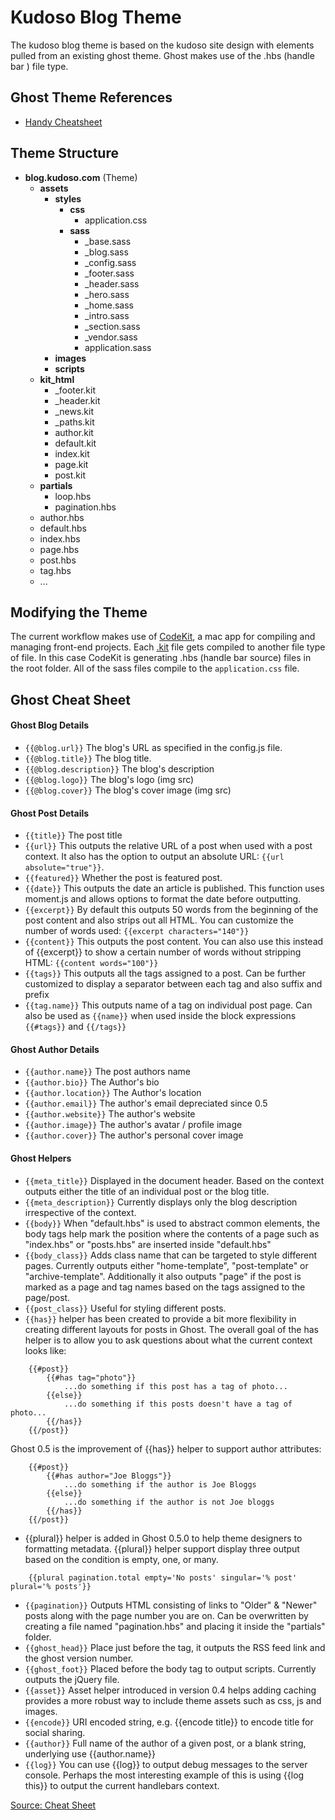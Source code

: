 # Kudoso Blog Theme

The kudoso blog theme is based on the kudoso site design with elements pulled from an existing ghost theme. Ghost makes use of the .hbs (handle bar ) file type.

## Ghost Theme References

- [Handy Cheatsheet](http://www.gtheme.io/community/articles/1/ghost-theme-cheat-sheet)

## Theme Structure

- **blog.kudoso.com** (Theme)
    - **assets**
        - **styles**
            - **css**
                - application.css
            - **sass**
                - \_base.sass
                - \_blog.sass
                - \_config.sass
                - \_footer.sass
                - \_header.sass
                - \_hero.sass
                - \_home.sass
                - \_intro.sass
                - \_section.sass
                - \_vendor.sass
                - application.sass
        - **images**
        - **scripts**
    - **kit_html**
        - \_footer.kit
        - \_header.kit
        - \_news.kit
        - \_paths.kit
        - author.kit
        - default.kit
        - index.kit
        - page.kit
        - post.kit
    - **partials**
        - loop.hbs
        - pagination.hbs
    - author.hbs
    - default.hbs
    - index.hbs
    - page.hbs
    - post.hbs
    - tag.hbs
    - ...

## Modifying the Theme

The current workflow makes use of [CodeKit](http://incident57.com/codekit/), a mac app for compiling and managing front-end projects. Each [.kit](http://incident57.com/codekit/help.html#kit) file gets compiled to another file type of file. In this case CodeKit is generating .hbs (handle bar source) files in the root folder. All of the sass files compile to the `application.css` file.


## Ghost Cheat Sheet

#### Ghost Blog Details
- `{{@blog.url}}` The blog's URL as specified in the config.js file.
- `{{@blog.title}}` The blog title.
- `{{@blog.description}}` The blog's description
- `{{@blog.logo}}` The blog's logo (img src)
- `{{@blog.cover}}` The blog's cover image (img src)

#### Ghost Post Details
- `{{title}}` The post title
- `{{url}}` This outputs the relative URL of a post when used with a post context. It also has the option to output an absolute URL: `{{url absolute="true"}}`.
- `{{featured}}` Whether the post is featured post.
- `{{date}}` This outputs the date an article is published. This function uses moment.js and allows options to format the date before outputting.
- `{{excerpt}}` By default this outputs 50 words from the beginning of the post content and also strips out all HTML. You can customize the number of words used: `{{excerpt characters="140"}}`
- `{{content}}` This outputs the post content. You can also use this instead of {{excerpt}} to show a certain number of words without stripping HTML: `{{content words="100"}}`
- `{{tags}}` This outputs all the tags assigned to a post. Can be further customized to display a separator between each tag and also suffix and prefix
- `{{tag.name}}` This outputs name of a tag on individual post page. Can also be used as `{{name}}` when used inside the block expressions `{{#tags}}` and `{{/tags}}`

#### Ghost Author Details
- `{{author.name}}` The post authors name
- `{{author.bio}}` The Author's bio
- `{{author.location}}` The Author's location
- `{{author.email}}` The author's email depreciated since 0.5
- `{{author.website}}` The author's website
- `{{author.image}}` The author's avatar / profile image
- `{{author.cover}}` The author's personal cover image

#### Ghost Helpers
- `{{meta_title}}` Displayed in the document header. Based on the context outputs either the title of an individual post or the blog title.
- `{{meta_description}}` Currently displays only the blog description irrespective of the context.
- `{{body}}` When "default.hbs" is used to abstract common elements, the body tags help mark the position where the contents of a page such as "index.hbs" or "posts.hbs" are inserted inside "default.hbs"
- `{{body_class}}` Adds class name that can be targeted to style different pages. Currently outputs either "home-template", "post-template" or "archive-template". Additionally it also outputs "page" if the post is marked as a page and tag names based on the tags assigned to the page/post.
- `{{post_class}}` Useful for styling different posts.
- `{{has}}` helper has been created to provide a bit more flexibility in creating different layouts for posts in Ghost. The overall goal of the has helper is to allow you to ask questions about what the current context looks like:

```
    {{#post}}
        {{#has tag="photo"}}
            ...do something if this post has a tag of photo...
        {{else}}
            ...do something if this posts doesn't have a tag of photo...
        {{/has}}
    {{/post}}
```
Ghost 0.5 is the improvement of {{has}} helper to support author attributes:
```
    {{#post}}
        {{#has author="Joe Bloggs"}}
            ...do something if the author is Joe Bloggs
        {{else}}
            ...do something if the author is not Joe bloggs
        {{/has}}
    {{/post}}
```
- {{plural}} helper is added in Ghost 0.5.0 to help theme designers to formatting metadata. {{plural}} helper support display three output based on the condition is empty, one, or many.
```
    {{plural pagination.total empty='No posts' singular='% post' plural='% posts'}}
```

- `{{pagination}}` Outputs HTML consisting of links to "Older" & "Newer" posts along with the page number you are on. Can be overwritten by creating a file named "pagination.hbs" and placing it inside the "partials" folder.
- `{{ghost_head}}` Place just before the tag, it outputs the RSS feed link and the ghost version number.
- `{{ghost_foot}}` Placed before the body tag to output scripts. Currently outputs the jQuery file.
- `{{asset}}` Asset helper introduced in version 0.4 helps adding caching provides a more robust way to include theme assets such as css, js and images.
- `{{encode}}` URI encoded string, e.g. {{encode title}} to encode title for social sharing.
- `{{author}}` Full name of the author of a given post, or a blank string, underlying use {{author.name}}
- `{{log}}` You can use {{log}} to output debug messages to the server console. Perhaps the most interesting example of this is using {{log this}} to output the current handlebars context.

[Source: Cheat Sheet](http://www.gtheme.io/community/articles/1/ghost-theme-cheat-sheet)
